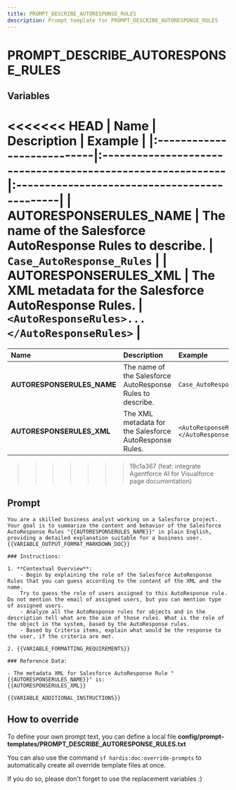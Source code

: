 ```yaml
---
title: PROMPT_DESCRIBE_AUTORESPONSE_RULES
description: Prompt template for PROMPT_DESCRIBE_AUTORESPONSE_RULES
---
```


# PROMPT_DESCRIBE_AUTORESPONSE_RULES

## Variables
<<<<<<< HEAD
| Name                       | Description                                                | Example                                      |
|:---------------------------|:-----------------------------------------------------------|:---------------------------------------------|
| **AUTORESPONSERULES_NAME** | The name of the Salesforce AutoResponse Rules to describe. | `Case_AutoResponse_Rules`                    |
| **AUTORESPONSERULES_XML**  | The XML metadata for the Salesforce AutoResponse Rules.    | `<AutoResponseRules>...</AutoResponseRules>` |
=======
| Name | Description | Example |
| :------|:-------------|:---------|
| **AUTORESPONSERULES_NAME** | The name of the Salesforce AutoResponse Rules to describe. | `Case_AutoResponse_Rules` |
| **AUTORESPONSERULES_XML** | The XML metadata for the Salesforce AutoResponse Rules. | `<AutoResponseRules>...</AutoResponseRules>` |
>>>>>>> 19c1a367 (feat: integrate Agentforce AI for Visualforce page documentation)

## Prompt

```
You are a skilled business analyst working on a Salesforce project. Your goal is to summarize the content and behavior of the Salesforce AutoResponse Rules "{{AUTORESPONSERULES_NAME}}" in plain English, providing a detailed explanation suitable for a business user. {{VARIABLE_OUTPUT_FORMAT_MARKDOWN_DOC}}

### Instructions:

1. **Contextual Overview**:
    - Begin by explaining the role of the Salesforce AutoResponse Rules that you can guess according to the content of the XML and the name.
    Try to guess the role of users assigned to this AutoResponse rule. Do not mention the email of assigned users, but you can mention type of assigned users.
    - Analyze all the AutoResponse rules for objects and in the description tell what are the aim of those rules. What is the role of the object in the system, based by the AutoResponse rules.
    - Based by Criteria items, explain what would be the response to the user, if the criteria are met.

2. {{VARIABLE_FORMATTING_REQUIREMENTS}}

### Reference Data:

- The metadata XML for Salesforce AutoResponse Rule "{{AUTORESPONSERULES_NAME}}" is:
{{AUTORESPONSERULES_XML}}

{{VARIABLE_ADDITIONAL_INSTRUCTIONS}}

```

## How to override

To define your own prompt text, you can define a local file **config/prompt-templates/PROMPT_DESCRIBE_AUTORESPONSE_RULES.txt**

You can also use the command `sf hardis:doc:override-prompts` to automatically create all override template files at once.

If you do so, please don't forget to use the replacement variables :)
